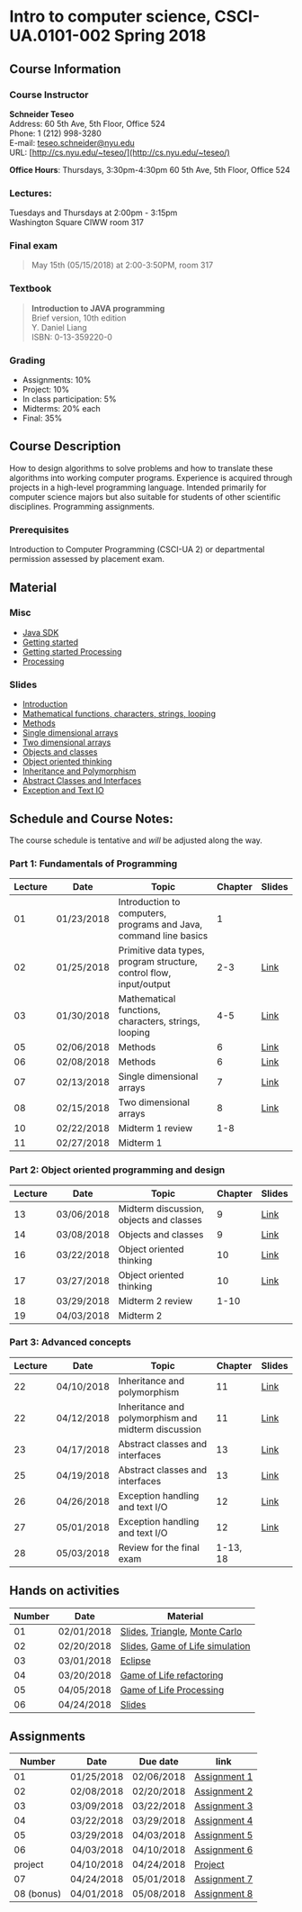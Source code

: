# Intro to computer science, CSCI-UA.0101-002 Spring 2018

## Course Information
### Course Instructor
**Schneider Teseo**<br>
Address: 60 5th Ave, 5th Floor, Office 524<br>
Phone: 1 (212) 998-3280<br>
E-mail: [teseo.schneider@nyu.edu](mailto:teseo.schneider@nyu.edu)<br>
URL: [http://cs.nyu.edu/~teseo/](http://cs.nyu.edu/~teseo/)<br>

**Office Hours**: Thursdays, 3:30pm-4:30pm 60 5th Ave, 5th Floor, Office 524

### Lectures:
Tuesdays and Thursdays at 2:00pm - 3:15pm<br>
Washington Square
CIWW room 317

### Final exam

> May 15th (05/15/2018) at 2:00-3:50PM, room 317


### Textbook

> **Introduction to JAVA programming**<br>
> Brief version, 10th edition<br>
> Y. Daniel Liang<br>
> ISBN: 0-13-359220-0


### Grading
 - Assignments: 10%
 - Project: 10%
 - In class participation: 5%
 - Midterms: 20% each
 - Final: 35%

## Course Description

How to design algorithms to solve problems and how to translate these algorithms into working computer programs. Experience is acquired through projects in a high-level programming language. Intended primarily for computer science majors but also suitable for students of other scientific disciplines. Programming assignments.



### Prerequisites
Introduction to Computer Programming (CSCI-UA 2) or departmental permission assessed by placement exam.



## Material

### Misc

- [Java SDK](http://www.oracle.com/technetwork/java/javase/downloads/index.html)
- [Getting started](https://raw.githubusercontent.com/teseoch/Intro-To-Computer-Science/master/material/getting_started.pdf)
- [Getting started Processing](https://raw.githubusercontent.com/teseoch/Intro-To-Computer-Science/master/material/getting_started_processing.pdf)
- [Processing](https://raw.githubusercontent.com/teseoch/Intro-To-Computer-Science/master/material/processing.zip)

### Slides
- [Introduction](https://raw.githubusercontent.com/teseoch/Intro-To-Computer-Science/master/slides/lecture2.pdf)
- [Mathematical functions, characters, strings, looping](https://raw.githubusercontent.com/teseoch/Intro-To-Computer-Science/master/slides/lecture3.pdf)
- [Methods](https://raw.githubusercontent.com/teseoch/Intro-To-Computer-Science/master/slides/lecture5.pdf)
- [Single dimensional arrays](https://raw.githubusercontent.com/teseoch/Intro-To-Computer-Science/master/slides/lecture7.pdf)
- [Two dimensional arrays](https://raw.githubusercontent.com/teseoch/Intro-To-Computer-Science/master/slides/lecture8.pdf)
- [Objects and classes](https://raw.githubusercontent.com/teseoch/Intro-To-Computer-Science/master/slides/lecture14.pdf)
- [Object oriented thinking](https://raw.githubusercontent.com/teseoch/Intro-To-Computer-Science/master/slides/lecture15.pdf)
- [Inheritance and Polymorphism](https://raw.githubusercontent.com/teseoch/Intro-To-Computer-Science/master/slides/lecture16.pdf)
- [Abstract Classes and Interfaces](https://raw.githubusercontent.com/teseoch/Intro-To-Computer-Science/master/slides/lecture17.pdf)
- [Exception and Text IO](https://raw.githubusercontent.com/teseoch/Intro-To-Computer-Science/master/slides/lecture18.pdf)


## Schedule and Course Notes:

The course schedule is tentative and *will* be adjusted along the way.

### Part 1: Fundamentals of Programming
| Lecture | Date | Topic | Chapter | Slides |
|----|----|----|----|----|
| 01 | 01/23/2018 | Introduction to computers, programs and Java, command line basics | 1 | |
| 02 | 01/25/2018 | Primitive data types, program structure, control flow, input/output| 2-3 | [Link](https://raw.githubusercontent.com/teseoch/Intro-To-Computer-Science/master/slides/lecture2.pdf) |
| 03 | 01/30/2018 | Mathematical functions, characters, strings, looping| 4-5 |[Link](https://raw.githubusercontent.com/teseoch/Intro-To-Computer-Science/master/slides/lecture3.pdf) |
| 05 | 02/06/2018 | Methods | 6 | [Link](https://raw.githubusercontent.com/teseoch/Intro-To-Computer-Science/master/slides/lecture5.pdf) |
| 06 | 02/08/2018 | Methods | 6 | [Link](https://raw.githubusercontent.com/teseoch/Intro-To-Computer-Science/master/slides/lecture5.pdf) |
| 07 | 02/13/2018 | Single dimensional arrays | 7 | [Link](https://raw.githubusercontent.com/teseoch/Intro-To-Computer-Science/master/slides/lecture7.pdf) |
| 08 | 02/15/2018 | Two dimensional arrays | 8 | [Link](https://raw.githubusercontent.com/teseoch/Intro-To-Computer-Science/master/slides/lecture8.pdf) |
| 10 | 02/22/2018 | Midterm 1 review | 1-8 | |
| 11 | 02/27/2018 | Midterm 1 |  | |

### Part 2: Object oriented programming and design
| Lecture | Date | Topic | Chapter | Slides |
|----|----|----|----|----|
| 13 | 03/06/2018 | Midterm discussion, objects and classes | 9 | [Link](https://raw.githubusercontent.com/teseoch/Intro-To-Computer-Science/master/slides/lecture14.pdf) |
| 14 | 03/08/2018 | Objects and classes | 9 | [Link](https://raw.githubusercontent.com/teseoch/Intro-To-Computer-Science/master/slides/lecture14.pdf) |
| 16 | 03/22/2018 | Object oriented thinking | 10 | [Link](https://raw.githubusercontent.com/teseoch/Intro-To-Computer-Science/master/slides/lecture15.pdf) |
| 17 | 03/27/2018 | Object oriented thinking | 10 | [Link](https://raw.githubusercontent.com/teseoch/Intro-To-Computer-Science/master/slides/lecture15.pdf) |
| 18 | 03/29/2018 | Midterm 2 review | 1-10 | |
| 19 | 04/03/2018 | Midterm 2 | | |

### Part 3: Advanced concepts

| Lecture | Date | Topic | Chapter | Slides |
|----|----|----|----|----|
| 22 | 04/10/2018 | Inheritance and polymorphism | 11 | [Link](https://raw.githubusercontent.com/teseoch/Intro-To-Computer-Science/master/slides/lecture16.pdf) |
| 22 | 04/12/2018 | Inheritance and polymorphism and midterm discussion | 11 | [Link](https://raw.githubusercontent.com/teseoch/Intro-To-Computer-Science/master/slides/lecture16.pdf) |
| 23 | 04/17/2018 | Abstract classes and interfaces | 13 | [Link](https://raw.githubusercontent.com/teseoch/Intro-To-Computer-Science/master/slides/lecture17.pdf) |
| 25 | 04/19/2018 | Abstract classes and interfaces | 13 | [Link](https://raw.githubusercontent.com/teseoch/Intro-To-Computer-Science/master/slides/lecture17.pdf) |
| 26 | 04/26/2018 | Exception handling and text I/O | 12 | [Link](https://raw.githubusercontent.com/teseoch/Intro-To-Computer-Science/master/slides/lecture18.pdf) |
| 27 | 05/01/2018 | Exception handling and text I/O | 12 | [Link](https://raw.githubusercontent.com/teseoch/Intro-To-Computer-Science/master/slides/lecture18.pdf)|
| 28 | 05/03/2018 | Review for the final exam | 1-13, 18 | |


## Hands on activities
| Number | Date | Material |
|----|----|----|
| 01 | 02/01/2018 | [Slides](https://raw.githubusercontent.com/teseoch/Intro-To-Computer-Science/master/slides/handson1.pdf), [Triangle](https://raw.githubusercontent.com/teseoch/Intro-To-Computer-Science/master/material/Triangle.java), [Monte Carlo](https://raw.githubusercontent.com/teseoch/Intro-To-Computer-Science/master/material/MonteCarlo.java) |
| 02 | 02/20/2018 | [Slides](https://raw.githubusercontent.com/teseoch/Intro-To-Computer-Science/master/slides/handson2.pdf), [Game of Life simulation](https://raw.githubusercontent.com/teseoch/Intro-To-Computer-Science/master/material/GameLife.java) |
| 03 | 03/01/2018 | [Eclipse](https://www.eclipse.org/) |
| 04 | 03/20/2018 | [Game of Life refactoring](https://raw.githubusercontent.com/teseoch/Intro-To-Computer-Science/master/material/gameOfLife.zip) |
| 05 | 04/05/2018 | [Game of Life Processing](https://raw.githubusercontent.com/teseoch/Intro-To-Computer-Science/master/material/gameOfLifeProcessing.zip) |
| 06 | 04/24/2018 | [Slides](https://raw.githubusercontent.com/teseoch/Intro-To-Computer-Science/master/slides/handson3.pdf) |


## Assignments

| Number | Date | Due date| link |
|----|----|----|----|
| 01 | 01/25/2018 | 02/06/2018 | [Assignment 1](https://raw.githubusercontent.com/teseoch/Intro-To-Computer-Science/master/assignments/Assignment1.pdf) |
| 02 | 02/08/2018 | 02/20/2018 | [Assignment 2](https://raw.githubusercontent.com/teseoch/Intro-To-Computer-Science/master/assignments/Assignment2.pdf) |
| 03 | 03/09/2018 | 03/22/2018 | [Assignment 3](https://raw.githubusercontent.com/teseoch/Intro-To-Computer-Science/master/assignments/Assignment3.pdf) |
| 04 | 03/22/2018 | 03/29/2018 | [Assignment 4](https://raw.githubusercontent.com/teseoch/Intro-To-Computer-Science/master/assignments/Assignment4.pdf) |
| 05 | 03/29/2018 | 04/03/2018 | [Assignment 5](https://raw.githubusercontent.com/teseoch/Intro-To-Computer-Science/master/assignments/Assignment5.pdf) |
| 06 | 04/03/2018 | 04/10/2018 | [Assignment 6](https://raw.githubusercontent.com/teseoch/Intro-To-Computer-Science/master/assignments/Assignment6.pdf) |
| project | 04/10/2018 | 04/24/2018 | [Project](https://raw.githubusercontent.com/teseoch/Intro-To-Computer-Science/master/assignments/Project.pdf) |
| 07 | 04/24/2018 | 05/01/2018 | [Assignment 7](https://raw.githubusercontent.com/teseoch/Intro-To-Computer-Science/master/assignments/Assignment7.pdf) |
| 08 (bonus) | 04/01/2018 | 05/08/2018 | [Assignment 8](https://raw.githubusercontent.com/teseoch/Intro-To-Computer-Science/master/assignments/Assignment8.pdf) |



